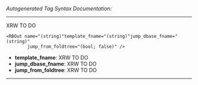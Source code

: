 _Autogenerated Tag Syntax Documentation:_

---
XRW TO DO

```
<RBOut name="(string)"template_fname="(string)"jump_dbase_fname="(string)"
        jump_from_foldtree="(bool; false)" />
```

-   **template_fname**: XRW TO DO
-   **jump_dbase_fname**: XRW TO DO
-   **jump_from_foldtree**: XRW TO DO

---
